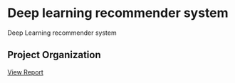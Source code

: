 Deep learning recommender system
==============================

Deep Learning recommender system

Project Organization
------------
[View Report](reports/report.pdf)

